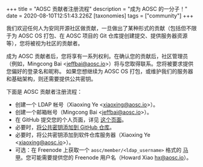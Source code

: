 +++
title = "AOSC 贡献者注册流程"
description = "成为 AOSC 的一分子！"
date = 2020-08-10T12:51:43.226Z
[taxonomies]
tags = ["community"]
+++

我们欢迎任何人为安同开源社区做贡献，一旦做出了某种形式的贡献（包括但不限于为 AOSC OS 打包、在 AOSC 项目的 Git 仓库提创建提交、提供服务器资源等），您将被视为社区的贡献者。

成为 AOSC 贡献者后，您将享有一系列权利。在确认您的贡献后，社区管理员（例如，Mingcong Bai <<jeffbai@aosc.io>>）将与您取得联系。您将被要求提供您偏好的登录名和昵称。 如果您想继续为 AOSC OS 打包，或维护我们的服务器和基础架构，则还需要提供公共密钥。

下面是 AOSC 贡献者注册流程：

- 创建一个 LDAP 帐号（Xiaoxing Ye <<xiaoxing@aosc.io>>）。
- 创建一个邮箱帐号（Mingcong Bai <<jeffbai@aosc.io>>）。
- 在 GitHub 提交您的个人页面，详见 [这个页面](@/developer/infrastructure/community-portal.md#add-new-personal-pages)。
- 必要时，[将公共密钥添加到 GitHub 仓库](https://github.com/AOSC-Dev/dev-pubkeys)。
- 必要时，将公共密钥添加到软件仓库服务器（Xiaoxing Ye <<xiaoxing@aosc.io>>）。
- 可选：在 Freenode 上获取一个 `aosc/member/<ldap_username>` 格式的 [马甲](https://freenode.net/kb/answer/cloaks)。您可能需要提供您的 Freenode 用户名（Howard Xiao <hx@aosc.io>）。

